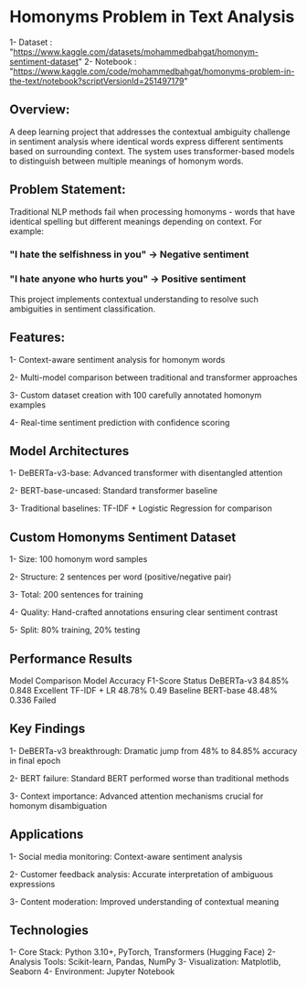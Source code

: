 # Homonyms Problem in Text Analysis
1- Dataset : "https://www.kaggle.com/datasets/mohammedbahgat/homonym-sentiment-dataset"
2- Notebook : "https://www.kaggle.com/code/mohammedbahgat/homonyms-problem-in-the-text/notebook?scriptVersionId=251497179"

## Overview:
A deep learning project that addresses the contextual ambiguity challenge in sentiment analysis where identical words express different sentiments based on surrounding context. The system uses transformer-based models to distinguish between multiple meanings of homonym words.

## Problem Statement:
Traditional NLP methods fail when processing homonyms - words that have identical spelling but different meanings depending on context. For example:

### "I hate the selfishness in you" → Negative sentiment

### "I hate anyone who hurts you" → Positive sentiment

This project implements contextual understanding to resolve such ambiguities in sentiment classification.

## Features:
1- Context-aware sentiment analysis for homonym words

2- Multi-model comparison between traditional and transformer approaches

3- Custom dataset creation with 100 carefully annotated homonym examples

4- Real-time sentiment prediction with confidence scoring

## Model Architectures
1- DeBERTa-v3-base: Advanced transformer with disentangled attention

2- BERT-base-uncased: Standard transformer baseline

3- Traditional baselines: TF-IDF + Logistic Regression for comparison

## Custom Homonyms Sentiment Dataset
1- Size: 100 homonym word samples

2- Structure: 2 sentences per word (positive/negative pair)

3- Total: 200 sentences for training

4- Quality: Hand-crafted annotations ensuring clear sentiment contrast

5- Split: 80% training, 20% testing

## Performance Results
Model Comparison
Model	Accuracy	F1-Score	Status
DeBERTa-v3	84.85%	0.848	Excellent
TF-IDF + LR	48.78%	0.49	Baseline
BERT-base	48.48%	0.336	Failed

## Key Findings
1- DeBERTa-v3 breakthrough: Dramatic jump from 48% to 84.85% accuracy in final epoch

2- BERT failure: Standard BERT performed worse than traditional methods

3- Context importance: Advanced attention mechanisms crucial for homonym disambiguation

## Applications
1- Social media monitoring: Context-aware sentiment analysis

2- Customer feedback analysis: Accurate interpretation of ambiguous expressions

3- Content moderation: Improved understanding of contextual meaning

## Technologies
1- Core Stack: Python 3.10+, PyTorch, Transformers (Hugging Face)
2- Analysis Tools: Scikit-learn, Pandas, NumPy
3- Visualization: Matplotlib, Seaborn
4- Environment: Jupyter Notebook
